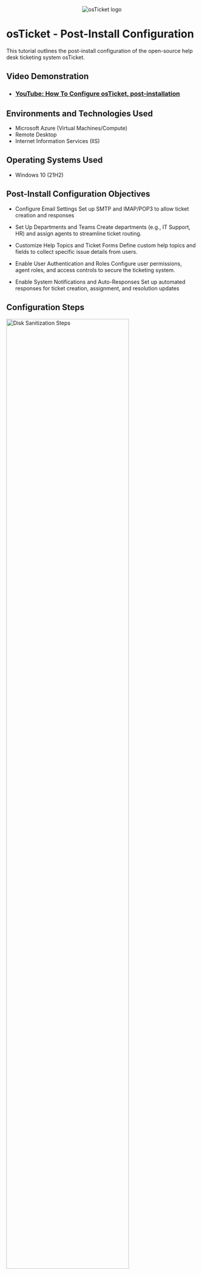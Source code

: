<p align="center">
<img src="https://i.imgur.com/Clzj7Xs.png" alt="osTicket logo"/>
</p>

<h1>osTicket - Post-Install Configuration</h1>
This tutorial outlines the post-install configuration of the open-source help desk ticketing system osTicket.<br />


<h2>Video Demonstration</h2>

- ### [YouTube: How To Configure osTicket, post-installation](https://www.youtube.com)

<h2>Environments and Technologies Used</h2>

- Microsoft Azure (Virtual Machines/Compute)
- Remote Desktop
- Internet Information Services (IIS)

<h2>Operating Systems Used </h2>

- Windows 10</b> (21H2)

<h2>Post-Install Configuration Objectives</h2>

- Configure Email Settings
  Set up SMTP and IMAP/POP3 to allow ticket creation and responses
- Set Up Departments and Teams
  Create departments (e.g., IT Support, HR) and assign agents to streamline ticket routing.
- Customize Help Topics and Ticket Forms
  Define custom help topics and fields to collect specific issue details from users.

- Enable User Authentication and Roles
		Configure user permissions, agent roles, and access controls to secure the ticketing system.
- Enable System Notifications and Auto-Responses
	Set up automated responses for ticket creation, assignment, and resolution updates

<h2>Configuration Steps</h2>

<p>
<img src="https://i.imgur.com/GsONM9m.png" height="80%" width="80%" alt="Disk Sanitization Steps"/>
</p>
<p>
This screenshot shows me logging into the osTicket web interface for the first time after a successful installation. The login screen displays the help desk title at the top, with fields for the admin username and password. After entering my credentials, I clicked “Sign In,” accessing the osTicket dashboard. This confirms that the system is properly installed and ready for ticket management, customization, and deployment in a real-world support environment.
<br />

<p>
<img src="https://i.imgur.com/b9LKoer.png" height="80%" width="80%" alt="Disk Sanitization Steps"/>
</p>
<p>
This screenshot captures the process of setting up a Service Level Agreement (SLA) within the osTicket admin panel. I navigated to the Admin Panel > Manage > SLA Plans, then clicked “Add New SLA Plan.” I configured response and resolution times based on ticket priority levels to ensure timely support. This setup helps define expectations, improve accountability, and streamline ticket resolution workflows for better help desk performance and customer satisfaction.
</p>
<br />

<p>
<img src="https://i.imgur.com/cl09BPm.png" height="80%" width="80%" alt="Disk Sanitization Steps"/>
</p>
<p>
This screenshot shows the configuration of Help Topics in the osTicket admin panel under Manage > Help Topics. I created custom categories to organize incoming tickets based on common support requests such as "Technical Support," "Billing Issues," and "Account Access." Each topic can trigger specific workflows or SLA plans. Setting up help topics improves ticket routing, ensures faster responses, and enhances the overall efficiency of the support system.
</p>
<br />
